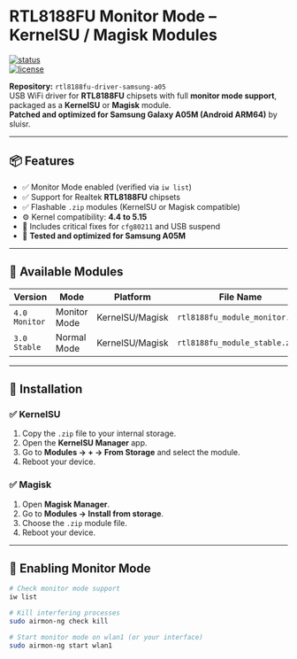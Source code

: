 # RTL8188FU Monitor Mode – KernelSU / Magisk Modules

[![status](https://img.shields.io/badge/status-stable-brightgreen)](https://github.com/nsluisr/rtl8188fu-driver-samsung-a05)  
[![license](https://img.shields.io/badge/license-GPL--2.0-blue)](https://github.com/nsluisr/rtl8188fu-driver-samsung-a05/blob/main/LICENSE)

**Repository:** `rtl8188fu-driver-samsung-a05`  
USB WiFi driver for **RTL8188FU** chipsets with full **monitor mode support**, packaged as a **KernelSU** or **Magisk** module.  
**Patched and optimized for Samsung Galaxy A05M (Android ARM64)** by sluisr.

---

## 📦 Features

- ✅ Monitor Mode enabled (verified via `iw list`)  
- ✅ Support for Realtek **RTL8188FU** chipsets  
- ✅ Flashable `.zip` modules (KernelSU or Magisk compatible)  
- ⚙️ Kernel compatibility: **4.4 to 5.15**  
- 🔧 Includes critical fixes for `cfg80211` and USB suspend  
- 📱 **Tested and optimized for Samsung A05M**

---

## 📂 Available Modules

| Version       | Mode          | Platform        | File Name                        |
|---------------|---------------|-----------------|---------------------------------|
| `4.0 Monitor` | Monitor Mode  | KernelSU/Magisk | `rtl8188fu_module_monitor.zip`  |
| `3.0 Stable`  | Normal Mode   | KernelSU/Magisk | `rtl8188fu_module_stable.zip`   |

---

## 🔧 Installation

### ✅ KernelSU

1. Copy the `.zip` file to your internal storage.  
2. Open the **KernelSU Manager** app.  
3. Go to **Modules → + → From Storage** and select the module.  
4. Reboot your device.

### ✅ Magisk

1. Open **Magisk Manager**.  
2. Go to **Modules → Install from storage**.  
3. Choose the `.zip` module file.  
4. Reboot your device.

---

## 📡 Enabling Monitor Mode

```bash
# Check monitor mode support
iw list

# Kill interfering processes
sudo airmon-ng check kill

# Start monitor mode on wlan1 (or your interface)
sudo airmon-ng start wlan1
